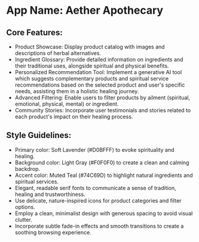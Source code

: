 # **App Name**: Aether Apothecary

## Core Features:

- Product Showcase: Display product catalog with images and descriptions of herbal alternatives.
- Ingredient Glossary: Provide detailed information on ingredients and their traditional uses, alongside spiritual and physical benefits.
- Personalized Recommendation Tool: Implement a generative AI tool which suggests complementary products and spiritual service recommendations based on the selected product and user's specific needs, assisting them in a holistic healing journey.
- Advanced Filtering: Enable users to filter products by ailment (spiritual, emotional, physical, mental) or ingredient.
- Community Stories: Incorporate user testimonials and stories related to each product's impact on their healing process.

## Style Guidelines:

- Primary color: Soft Lavender (#D0BFFF) to evoke spirituality and healing.
- Background color: Light Gray (#F0F0F0) to create a clean and calming backdrop.
- Accent color: Muted Teal (#74C69D) to highlight natural ingredients and spiritual services.
- Elegant, readable serif fonts to communicate a sense of tradition, healing and trustworthiness.
- Use delicate, nature-inspired icons for product categories and filter options.
- Employ a clean, minimalist design with generous spacing to avoid visual clutter.
- Incorporate subtle fade-in effects and smooth transitions to create a soothing browsing experience.